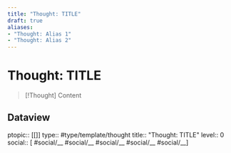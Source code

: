 ```yaml
---
title: "Thought: TITLE"
draft: true
aliases:
- "Thought: Alias 1"
- "Thought: Alias 2"
---
```


# Thought: TITLE
> [!Thought]
> Content

## Dataview
ptopic:: [[]]
type:: #type/template/thought
title:: "Thought: TITLE"
level:: 0
social:: [ #social/__ #social/__ #social/__ #social/__ #social/__]